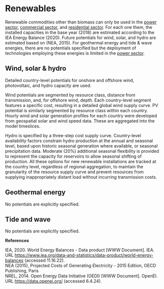# Renewables

Renewable commodities other than biomass can only be used in the [power sector](../energy-sectors/supply/power-sector.md), [commercial sector](../energy-sectors/commercial.md), and [residential sector](../energy-sectors/residential.md). For each one them, the installed capacities in the base year (2018) are estimated according to the IEA Energy Balance (2020). Future potentials for wind, solar, and hydro are estimated based on (NEA, 2015). For geothermal energy and tide & wave energies, there are no potentials specified but the deployment of technologies employing these energies is limited in the [power sector](../energy-sectors/supply/power-sector.md).

## Wind, solar & hydro

Detailed country-level potentials for onshore and offshore wind, photovoltaic, and hydro capacity are used.

Wind potentials are segmented by resource class, distance from transmission, and, for offshore wind, depth. Each country-level segment features a specific cost, resulting in a detailed global wind supply curve.
PV potential is similarly segmented by resource class within each country. 
Hourly wind and solar generation profiles for each country were developed from geospatial solar and wind speed data. These are aggregated into the model timeslices.

Hydro is specified by a three-step cost supply curve. Country-level availability factors constrain hydro production at the annual and seasonal level, based
upon historic seasonal generation where available, or seasonal precipitation data. Moderate (20%) additional seasonal flexibility is provided to represent the capacity for reservoirs to allow seasonal shifting of production.
All these options for new renewable installations are tracked at the country level, regardless of regional aggregation, to maintain the granularity of the resource supply curve and prevent resources from supplying inappropriately distant load without incurring transmission costs.

## Geothermal energy

No potentials are explicitly specified.

## Tide and wave

No potentials are explicitly specified.

**References**

IEA, 2020. World Energy Balances - Data product [WWW Document]. IEA. URL https://www.iea.org/data-and-statistics/data-product/world-energy-balances (accessed 11.16.22).  
NEA (2015), Projected Costs of Generating Electricity - 2015 Edition, OECD Publishing, Paris  
NREL, 2014. Open Energy Data Initiative (OEDI) [WWW Document]. OpenEI. URL https://data.openei.org/ (accessed 6.4.24).
